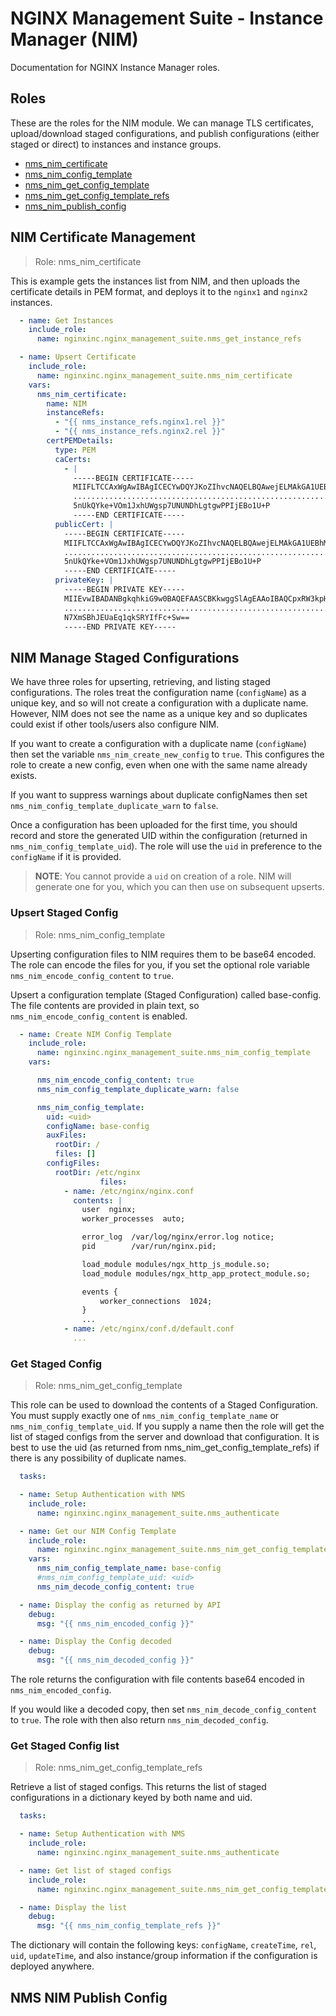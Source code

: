 # NGINX Management Suite - Instance Manager (NIM)

Documentation for NGINX Instance Manager roles.

## Roles

These are the roles for the NIM module. We can manage TLS certificates, upload/download staged configurations, and publish configurations (either staged or direct) to instances and instance groups.

* [nms_nim_certificate](#nim-certificate-management)
* [nms_nim_config_template](#nim-manage-staged-configurations)
* [nms_nim_get_config_template](#nim-manage-staged-configurations)
* [nms_nim_get_config_template_refs](#nim-manage-staged-configurations)
* [nms_nim_publish_config](#nms-nim-publish-config)

## NIM Certificate Management

> Role: nms_nim_certificate

This is example gets the instances list from NIM, and then uploads the certificate details
in PEM format, and deploys it to the `nginx1` and `nginx2` instances.

```yaml
  - name: Get Instances
    include_role:
      name: nginxinc.nginx_management_suite.nms_get_instance_refs

  - name: Upsert Certificate
    include_role:
      name: nginxinc.nginx_management_suite.nms_nim_certificate
    vars:
      nms_nim_certificate:
        name: NIM
        instanceRefs:
          - "{{ nms_instance_refs.nginx1.rel }}"
          - "{{ nms_instance_refs.nginx2.rel }}"
        certPEMDetails:
          type: PEM
          caCerts:
            - |
              -----BEGIN CERTIFICATE-----
              MIIFLTCCAxWgAwIBAgICECYwDQYJKoZIhvcNAQELBQAwejELMAkGA1UEBhMCR0Ix
              ................................................................
              5nUkQYke+VOm1JxhUWgsp7UNUNDhLgtgwPPIjEBo1U+P
              -----END CERTIFICATE-----
          publicCert: |
            -----BEGIN CERTIFICATE-----
            MIIFLTCCAxWgAwIBAgICECYwDQYJKoZIhvcNAQELBQAwejELMAkGA1UEBhMCR0Ix
            ................................................................
            5nUkQYke+VOm1JxhUWgsp7UNUNDhLgtgwPPIjEBo1U+P
            -----END CERTIFICATE-----
          privateKey: |
            -----BEGIN PRIVATE KEY-----
            MIIEvwIBADANBgkqhkiG9w0BAQEFAASCBKkwggSlAgEAAoIBAQCpxRW3kpHSaWqB
            ................................................................
            N7XmSBhJEUaEq1qkSRYIfFc+Sw==
            -----END PRIVATE KEY-----
```

## NIM Manage Staged Configurations

We have three roles for upserting, retrieving, and listing staged configurations. The roles treat the configuration name (`configName`) as a unique key, and so will not create a configuration with a duplicate name. However, NIM does not see the name as a unique key and so duplicates could exist if other tools/users also configure NIM.

If you want to create a configuration with a duplicate name (`configName`) then set the variable `nms_nim_create_new_config` to `true`. This configures the role to create a new config, even when one with the same name already exists.

If you want to suppress warnings about duplicate configNames then set `nms_nim_config_template_duplicate_warn` to `false`.

Once a configuration has been uploaded for the first time, you should record and store the generated UID within the configuration (returned in `nms_nim_config_template_uid`). The role will use the `uid` in preference to the `configName` if it is provided. 

> **NOTE**: You cannot provide a `uid` on creation of a role. NIM will generate one for you, which you can then use on subsequent upserts.

### Upsert Staged Config
> Role: nms_nim_config_template

Upserting configuration files to NIM requires them to be base64 encoded. The role can encode the files for you, if you set the optional role variable `nms_nim_encode_config_content` to `true`.

Upsert a configuration template (Staged Configuration) called base-config. The file contents are provided in plain text, so `nms_nim_encode_config_content` is enabled.

```yaml
  - name: Create NIM Config Template
    include_role:
      name: nginxinc.nginx_management_suite.nms_nim_config_template
    vars:

      nms_nim_encode_config_content: true
      nms_nim_config_template_duplicate_warn: false

      nms_nim_config_template:
        uid: <uid>
        configName: base-config
        auxFiles:
          rootDir: /
          files: []
        configFiles:
          rootDir: /etc/nginx
                    files:
            - name: /etc/nginx/nginx.conf
              contents: |
                user  nginx;
                worker_processes  auto;

                error_log  /var/log/nginx/error.log notice;
                pid        /var/run/nginx.pid;

                load_module modules/ngx_http_js_module.so;
                load_module modules/ngx_http_app_protect_module.so;

                events {
                    worker_connections  1024;
                }
                ...
            - name: /etc/nginx/conf.d/default.conf
              ...
```

### Get Staged Config
> Role: nms_nim_get_config_template

This role can be used to download the contents of a Staged Configuration. You must supply exactly one of `nms_nim_config_template_name` or `nms_nim_config_template_uid`. If you supply a name then the role will get the list of staged configs from the server and download that configuration. It is best to use the uid (as returned from nms_nim_get_config_template_refs) if there is any possibility of duplicate names.

```yaml
  tasks:

  - name: Setup Authentication with NMS
    include_role:
      name: nginxinc.nginx_management_suite.nms_authenticate

  - name: Get our NIM Config Template
    include_role:
      name: nginxinc.nginx_management_suite.nms_nim_get_config_template
    vars:
      nms_nim_config_template_name: base-config
      #nms_nim_config_template_uid: <uid>
      nms_nim_decode_config_content: true

  - name: Display the config as returned by API
    debug:
      msg: "{{ nms_nim_encoded_config }}"

  - name: Display the Config decoded
    debug:
      msg: "{{ nms_nim_decoded_config }}"
```

The role returns the configuration with file contents base64 encoded in `nms_nim_encoded_config`. 

If you would like a decoded copy, then set `nms_nim_decode_config_content` to `true`. The role with then also return `nms_nim_decoded_config`.

### Get Staged Config list
> Role: nms_nim_get_config_template_refs

Retrieve a list of staged configs. This returns the list of staged configurations in a dictionary keyed by both name and uid.

```yaml
  tasks:

  - name: Setup Authentication with NMS
    include_role:
      name: nginxinc.nginx_management_suite.nms_authenticate

  - name: Get list of staged configs
    include_role:
      name: nginxinc.nginx_management_suite.nms_nim_get_config_template_refs

  - name: Display the list
    debug:
      msg: "{{ nms_nim_config_template_refs }}"
```

 The dictionary will contain the following keys: `configName`, `createTime`, `rel`, `uid`, `updateTime`, and also instance/group information if the configuration is deployed anywhere.

## NMS NIM Publish Config

